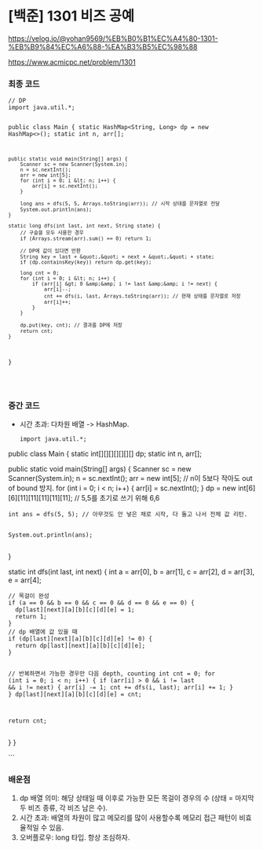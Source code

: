 # [백준] 1301 비즈 공예

https://velog.io/@yohan9569/%EB%B0%B1%EC%A4%80-1301-%EB%B9%84%EC%A6%88-%EA%B3%B5%EC%98%88

<p><a href="https://www.acmicpc.net/problem/1301">https://www.acmicpc.net/problem/1301</a></p>
<h3 id="최종-코드">최종 코드</h3>
<pre><code class="language-java">// DP
import java.util.*;

public class Main {
    static HashMap&lt;String, Long&gt; dp = new HashMap&lt;&gt;();
    static int n, arr[];

    public static void main(String[] args) {
        Scanner sc = new Scanner(System.in);
        n = sc.nextInt();
        arr = new int[5];
        for (int i = 0; i &lt; n; i++) {
            arr[i] = sc.nextInt();
        }

        long ans = dfs(5, 5, Arrays.toString(arr)); // 시작 상태를 문자열로 전달
        System.out.println(ans);
    }

    static long dfs(int last, int next, String state) {
        // 구슬을 모두 사용한 경우
        if (Arrays.stream(arr).sum() == 0) return 1;

        // DP에 값이 있다면 반환
        String key = last + &quot;,&quot; + next + &quot;,&quot; + state;
        if (dp.containsKey(key)) return dp.get(key);

        long cnt = 0;
        for (int i = 0; i &lt; n; i++) {
            if (arr[i] &gt; 0 &amp;&amp; i != last &amp;&amp; i != next) {
                arr[i]--;
                cnt += dfs(i, last, Arrays.toString(arr)); // 현재 상태를 문자열로 저장
                arr[i]++;
            }
        }

        dp.put(key, cnt); // 결과를 DP에 저장
        return cnt;
    }
}</code></pre>
<br/>

<h3 id="중간-코드">중간 코드</h3>
<ul>
<li>시간 초과: 다차원 배열 -&gt; HashMap.<pre><code class="language-java">import java.util.*;
</code></pre>
</li>
</ul>
<p>public class Main {
  static int[][][][][][][] dp;
  static int n, arr[];</p>
<p>  public static void main(String[] args) {
    Scanner sc = new Scanner(System.in);
    n = sc.nextInt();
    arr = new int[5]; // n이 5보다 작아도 out of bound 방지.
    for (int i = 0; i &lt; n; i++) {
      arr[i] = sc.nextInt();
    }
    dp = new int[6][6][11][11][11][11][11]; // 5,5를 초기로 쓰기 위해 6,6</p>
<pre><code>int ans = dfs(5, 5); // 아무것도 안 넣은 채로 시작, 다 돌고 나서 전체 값 리턴.

System.out.println(ans);</code></pre><p>  }</p>
<p>  static int dfs(int last, int next) {
    int a = arr[0], b = arr[1], c = arr[2], d = arr[3], e = arr[4];</p>
<pre><code>// 목걸이 완성
if (a == 0 &amp;&amp; b == 0 &amp;&amp; c == 0 &amp;&amp; d == 0 &amp;&amp; e == 0) {
  dp[last][next][a][b][c][d][e] = 1;
  return 1;
}
// dp 배열에 값 있을 때
if (dp[last][next][a][b][c][d][e] != 0) {
  return dp[last][next][a][b][c][d][e];
}

// 반복하면서 가능한 경우만 다음 depth, counting
int cnt = 0;
for (int i = 0; i &lt; n; i++) {
  if (arr[i] &gt; 0 &amp;&amp; i != last &amp;&amp; i != next) {
    arr[i] -= 1;
    cnt += dfs(i, last);
    arr[i] += 1;
  }
}
dp[last][next][a][b][c][d][e] = cnt;

return cnt;</code></pre><p>  }
}</p>
<p>```
<br/></p>
<h3 id="배운점">배운점</h3>
<ol>
<li>dp 배열 의미: 해당 상태일 때 이후로 가능한 모든 목걸이 경우의 수 (상태 = 마지막 두 비즈 종류, 각 비즈 남은 수).</li>
<li>시간 초과: 배열의 차원이 많고 메모리를 많이 사용할수록 메모리 접근 패턴이 비효율적일 수 있음.</li>
<li>오버플로우: long 타입. 항상 조심하자.</li>
</ol>
